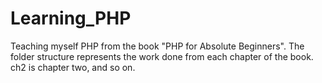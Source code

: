 # Learning_PHP
Teaching myself PHP from the book "PHP for Absolute Beginners". The folder structure represents the work done from each chapter of the book. ch2 is chapter two, and so on.
